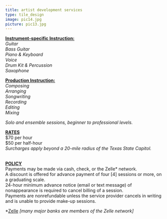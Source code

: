 ```yaml
---
title: artist development services
type: tile_design
image: pic14.jpg
picture: pic13.jpg
---
```

<strong><u>Instrument-specific Instruction:</strong></u>
<br>
<i>
Guitar
<br>
Bass Guitar
<br>
Piano & Keyboard
<br>
Voice
<br>
Drum Kit & Percussion
<br>
Saxophone
<br>
</i>

<strong><u>Production Instruction:</strong></u>
<br>
<i>
Composing
<br>
Arranging
<br>
Songwriting
<br>
Recording
<br>
Editing
<br>
Mixing
<br>
</i>

<i>Solo and ensemble sessions, beginner to professional levels.</i>

<u><strong>RATES</strong></u>
<br>
$70 per hour
<br>
$50 per half-hour
<br>
<i>Surcharges apply beyond a 20-mile radius of the Texas State Capitol.</i>

<br>
<u><strong>POLICY</strong></u>
<br>
Payments may be made via cash, check, or the Zelle* network.
<br>
A discount is offered for advance payment of four [4] sessions or more, on a graduating scale.
<br>
24-hour minimum advance notice (email or text message) of nonappearance is required to cancel billing of a session.
<br>
Payments are nonrefundable unless the service provider cancels in writing and is unable to provide make-up
sessions.

*<a href= "https://www.zellepay.com/get-started" target="_blank">Zelle</a><i>
[many major banks are members of the Zelle network]
<br>
